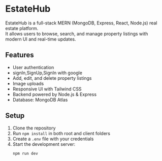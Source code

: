 # EstateHub

EstateHub is a full-stack MERN (MongoDB, Express, React, Node.js) real estate platform.  
It allows users to browse, search, and manage property listings with modern UI and real-time updates.

## Features
- User authentication
- signIn,SignUp,SignIn with google
- Add, edit, and delete property listings
- Image uploads
- Responsive UI with Tailwind CSS
- Backend powered by Node.js & Express
- Database: MongoDB Atlas

## Setup
1. Clone the repository
2. Run `npm install` in both root and client folders
3. Create a `.env` file with your credentials
4. Start the development server:
   ```bash
   npm run dev
